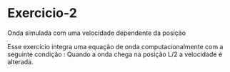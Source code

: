 # Exercicio-2
Onda simulada com uma velocidade dependente da posição

Esse exercício integra uma equação de onda computacionalmente com a seguinte condição :  Quando a onda chega na posição L/2 a velocidade é alterada. 
